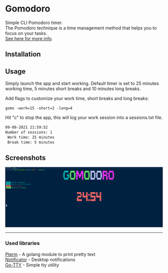 # Gomodoro
Simple CLI Pomodoro timer.  
The Pomodoro technique is a time management method that helps you to focus on your tasks.  
[See here for more info](https://en.wikipedia.org/wiki/Pomodoro_Technique).

## Installation

## Usage
Simply launch the app and start working. 
Default timer is set to 25 minutes working time, 5 minutes short breaks and 10 minutes long breaks.

Add flags to customize your work time, short breaks and long breaks:  
```
gomo -work=15 -short=2 -long=4
```

Hit "c" to stop the app, this will log your work session into a sessions.txt file.
```
09-08-2021 21:59:52
Number of sessions: 1
 Work time: 25 minutes
 Break time: 5 minutes
```


## Screenshots
![screenshot](./screenshot.png)
***
### Used libraries
[Pterm](https://github.com/pterm/pterm#-examples) - A golang module to print pretty text  
[Notificator](https://github.com/0xAX/notificator) - Desktop notifications  
[Go-TTY](https://github.com/mattn/go-tty) - Simple tty utility  